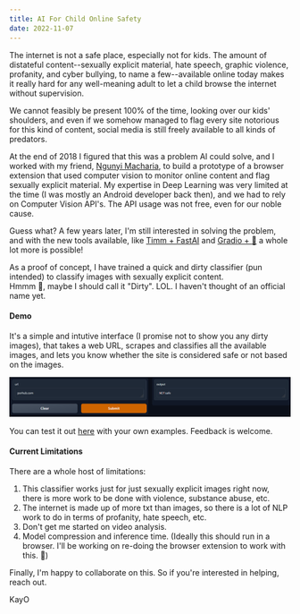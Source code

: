 ```yaml
---
title: AI For Child Online Safety
date: 2022-11-07
---
```


The internet is not a safe place, especially not for kids. The amount of distateful content--sexually explicit material, hate speech, graphic violence, profanity, and cyber bullying, to name a few--available online today makes it really hard for any well-meaning adult to let a child browse the internet without supervision.

We cannot feasibly be present 100% of the time, looking over our kids' shoulders, and even if we somehow managed to flag every site notorious for this kind of content, social media is still freely available to all kinds of predators. 

At the end of 2018 I figured that this was a problem AI could solve, and I worked with my friend, [Ngunyi Macharia](https://github.com/ngunyimacharia), to build a prototype of a browser extension that used computer vision to monitor online content and flag sexually explicit material. My expertise in Deep Learning was very limited at the time (I was mostly an Android developer back then), and we had to rely on Computer Vision API's. The API usage was not free, even for our noble cause.

Guess what? A few years later, I'm still interested in solving the problem, and with the new tools available, like [Timm + FastAI](https://timm.fast.ai/) and [Gradio + 🤗](https://huggingface.co/gradio) a whole lot more is possible!

As a proof of concept, I have trained a quick and dirty classifier (pun intended) to classify images with sexually explicit content.  
Hmmm 🤔, maybe I should call it "Dirty". LOL. I haven't thought of an official name yet.

#### Demo

It's a simple and intutive interface (I promise not to show you any dirty images), that takes a web URL, scrapes and classifies all the available images, and lets you know whether the site is considered safe or not based on the images.

![](https://raw.githubusercontent.com/KayO-GH/blog/main/assets/images/safety-analyzer-screenshot.PNG)

You can test it out [here](https://huggingface.co/spaces/KayO/WebsiteImageSafetyAnalyzer) with your own examples. Feedback is welcome.

#### Current Limitations
There are a whole host of limitations:
1. This classifier works just for just sexually explicit images right now, there is more work to be done with violence, substance abuse, etc.
2. The internet is made up of more txt than images, so there is a lot of NLP work to do in terms of profanity, hate speech, etc.
3. Don't get me started on video analysis.
4. Model compression and inference time. (Ideally this should run in a browser. I'll be working on re-doing the browser extension to work with this. 🙂)

Finally, I'm happy to collaborate on this. So if you're interested in helping, reach out.

KayO